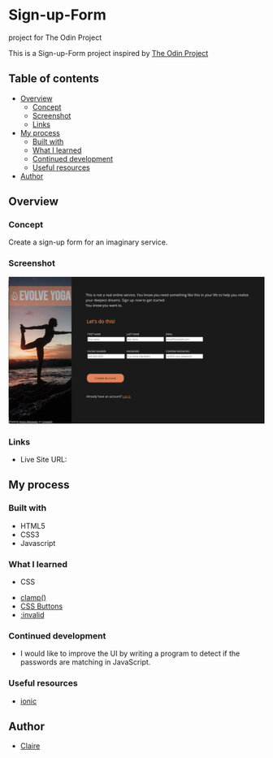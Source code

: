 # Sign-up-Form
project for The Odin Project

This is a Sign-up-Form project inspired by [The Odin Project](https://www.theodinproject.com/)

## Table of contents

- [Overview](#overview)
  - [Concept](#the-challenge)
  - [Screenshot](#screenshot)
  - [Links](#links)
- [My process](#my-process)
  - [Built with](#built-with)
  - [What I learned](#what-i-learned)
  - [Continued development](#continued-development)
  - [Useful resources](#useful-resources)
- [Author](#author)

## Overview

### Concept
Create a sign-up form for an imaginary service.



### Screenshot

![screenshot](./screenshot.png)


### Links

- Live Site URL: []()

## My process

### Built with

- HTML5
- CSS3
- Javascript

### What I learned

* CSS
- [clamp()](https://developer.mozilla.org/en-US/docs/Web/CSS/clamp)
- [CSS Buttons](https://www.w3schools.com/css/css3_buttons.asp)
- [:invalid](https://developer.mozilla.org/en-US/docs/Web/CSS/:invalid)

### Continued development

- I would like to improve the UI by writing a program to detect if the passwords are matching in JavaScript.


### Useful resources
- [ionic](https://ionic.io/ionicons)


## Author

- [Claire](https://github.com/Kure-ru)


  